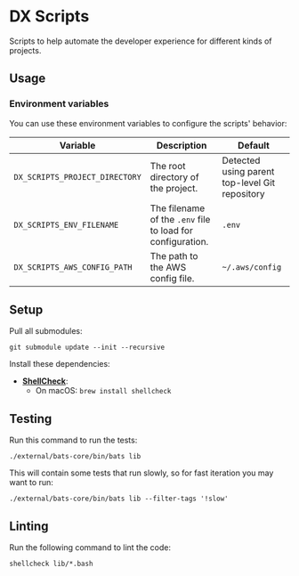 # DX Scripts

Scripts to help automate the developer experience for different kinds of projects.

## Usage

### Environment variables

You can use these environment variables to configure the scripts' behavior:

| Variable                       | Description                                                | Default                                        |
| ------------------------------ | ---------------------------------------------------------- | ---------------------------------------------- |
| `DX_SCRIPTS_PROJECT_DIRECTORY` | The root directory of the project.                         | Detected using parent top-level Git repository |
| `DX_SCRIPTS_ENV_FILENAME`      | The filename of the `.env` file to load for configuration. | `.env`                                         |
| `DX_SCRIPTS_AWS_CONFIG_PATH`   | The path to the AWS config file.                           | `~/.aws/config`                                |

## Setup

Pull all submodules:

```shell
git submodule update --init --recursive
```

Install these dependencies:

- [**ShellCheck**](https://www.shellcheck.net/):
  - On macOS: `brew install shellcheck`

## Testing

Run this command to run the tests:

```shell
./external/bats-core/bin/bats lib
```

This will contain some tests that run slowly, so for fast iteration you may want to run:

```shell
./external/bats-core/bin/bats lib --filter-tags '!slow'
```

## Linting

Run the following command to lint the code:

```shell
shellcheck lib/*.bash
```

